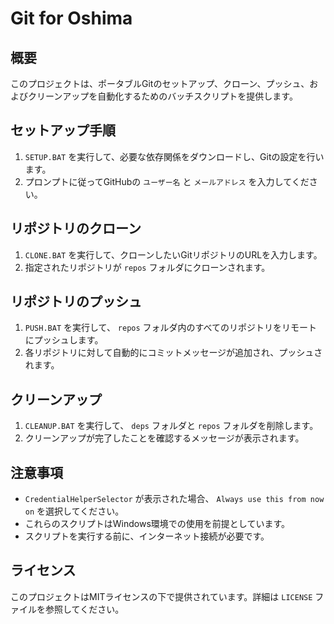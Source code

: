 # Git for Oshima

## 概要
このプロジェクトは、ポータブルGitのセットアップ、クローン、プッシュ、およびクリーンアップを自動化するためのバッチスクリプトを提供します。

## セットアップ手順
1. `SETUP.BAT` を実行して、必要な依存関係をダウンロードし、Gitの設定を行います。
2. プロンプトに従ってGitHubの `ユーザー名` と `メールアドレス` を入力してください。

## リポジトリのクローン
1. `CLONE.BAT` を実行して、クローンしたいGitリポジトリのURLを入力します。
2. 指定されたリポジトリが `repos` フォルダにクローンされます。

## リポジトリのプッシュ
1. `PUSH.BAT` を実行して、 `repos` フォルダ内のすべてのリポジトリをリモートにプッシュします。
2. 各リポジトリに対して自動的にコミットメッセージが追加され、プッシュされます。

## クリーンアップ
1. `CLEANUP.BAT` を実行して、 `deps` フォルダと `repos` フォルダを削除します。
2. クリーンアップが完了したことを確認するメッセージが表示されます。

## 注意事項
- `CredentialHelperSelector` が表示された場合、 `Always use this from now on` を選択してください。
- これらのスクリプトはWindows環境での使用を前提としています。
- スクリプトを実行する前に、インターネット接続が必要です。

## ライセンス
このプロジェクトはMITライセンスの下で提供されています。詳細は `LICENSE` ファイルを参照してください。